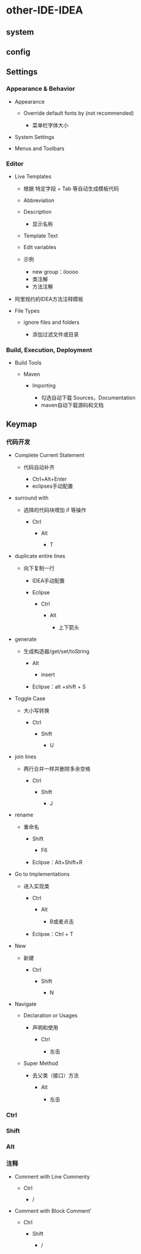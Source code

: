 # other-IDE-IDEA

## system

## config

## Settings

### Appearance & Behavior

- Appearance

	- Override default fonts by (not recommended)

		- 菜单栏字体大小

- System Settings
- Menus and Toolbars

### Editor

- Live Templates

	- 根据 特定字段 + Tab 等自动生成模板代码
	- Abbreviation
	- Description

		- 显示名称

	- Template Text
	- Edit variables
	- 示例

		- new group：iloooo
		- 类注解
		- 方法注解

- 阿里规约的IDEA方法注释模板

- File Types

	- ignore files and folders

		- 添加过滤文件或目录

### Build, Execution, Deployment

- Build Tools

	- Maven 

		- Importing

			- 勾选自动下载 Sources，Documentation
			- maven自动下载源码和文档

## Keymap

### 代码开发

- Complete Current Statement

	- 代码自动补齐

		- Ctrl+Alt+Enter
		- eclipses手动配置

- surround with

	- 选择的代码块增加 if 等操作

		- Ctrl

			- Alt

				- T

- duplicate entire lines

	- 向下复制一行

		- IDEA手动配置
		- Eclipse

			- Ctrl

				- Alt

					- 上下箭头

- generate

	- 生成构造器/get/set/toString

		- Alt

			- insert

		- Eclipse：alt +shift + S

- Toggle Case

	- 大小写转换

		- Ctrl

			- Shift

				- U

- join lines

	- 两行合并一样并删除多余空格

		- Ctrl

			- Shift

				- J

- rename

	- 重命名

		- Shift

			- F6

		- Eclipse：Alt+Shift+R

- Go to Implementations

	- 进入实现类

		- Ctrl

			- Alt

				- B或者点击

		- Eclipse：Ctrl + T

- New

	- 新建

		- Ctrl

			- Shift

				- N

- Navigate  

	- Declaration or Usages

		- 声明和使用

			- Ctrl

				- 左击

	- Super Method

		- 去父类（接口）方法

			- Alt

				- 左击

### Ctrl

### Shift

### Alt

### 注释

- Comment with Line Commenty 

	- Ctrl

		- /

- Comment with Block Comment'

	- Ctrl

		- Shift

			- /


